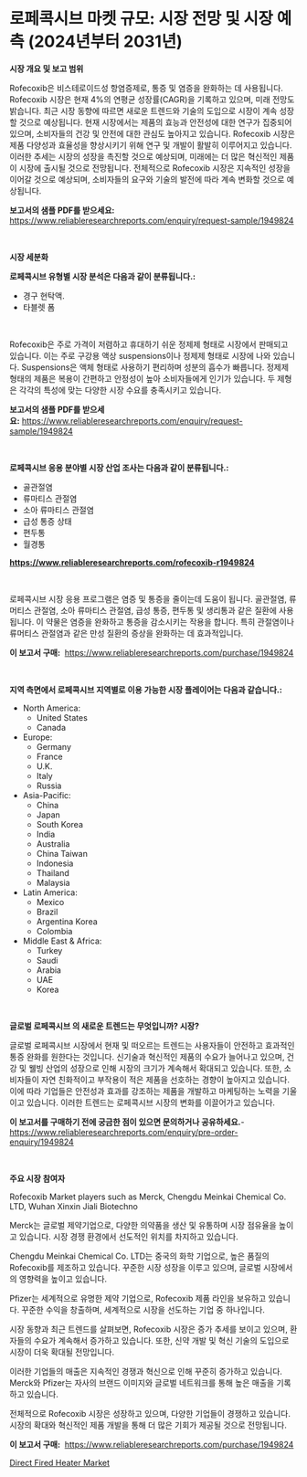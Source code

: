 <p><h1>로페콕시브 마켓 규모: 시장 전망 및 시장 예측 (2024년부터 2031년)</h1></p><p><strong>시장 개요 및 보고 범위</strong></p>
<p><p>Rofecoxib은 비스테로이드성 항염증제로, 통증 및 염증을 완화하는 데 사용됩니다. Rofecoxib 시장은 현재 4%의 연평균 성장률(CAGR)을 기록하고 있으며, 미래 전망도 밝습니다. 최근 시장 동향에 따르면 새로운 트렌드와 기술의 도입으로 시장이 계속 성장할 것으로 예상됩니다. 현재 시장에서는 제품의 효능과 안전성에 대한 연구가 집중되어 있으며, 소비자들의 건강 및 안전에 대한 관심도 높아지고 있습니다. Rofecoxib 시장은 제품 다양성과 효율성을 향상시키기 위해 연구 및 개발이 활발히 이루어지고 있습니다. 이러한 추세는 시장의 성장을 촉진할 것으로 예상되며, 미래에는 더 많은 혁신적인 제품이 시장에 출시될 것으로 전망됩니다. 전체적으로 Rofecoxib 시장은 지속적인 성장을 이어갈 것으로 예상되며, 소비자들의 요구와 기술의 발전에 따라 계속 변화할 것으로 예상됩니다.</p></p>
<p><strong>보고서의 샘플 PDF를 받으세요:</strong> <a href="https://www.reliableresearchreports.com/enquiry/request-sample/1949824">https://www.reliableresearchreports.com/enquiry/request-sample/1949824</a></p>
<p>&nbsp;</p>
<p><strong>시장 세분화</strong></p>
<p><strong>로페콕시브 유형별 시장 분석은 다음과 같이 분류됩니다.:</strong></p>
<p><ul><li>경구 현탁액.</li><li>타블렛 폼</li></ul></p>
<p>&nbsp;</p>
<p><p>Rofecoxib은 주로 가격이 저렴하고 휴대하기 쉬운 정제제 형태로 시장에서 판매되고 있습니다. 이는 주로 구강용 액상 suspensions이나 정제제 형태로 시장에 나와 있습니다. Suspensions은 액체 형태로 사용하기 편리하며 성분의 흡수가 빠릅니다. 정제제 형태의 제품은 복용이 간편하고 안정성이 높아 소비자들에게 인기가 있습니다. 두 제형은 각각의 특성에 맞는 다양한 시장 수요를 충족시키고 있습니다.</p></p>
<p><strong>보고서의 샘플 PDF를 받으세요:</strong>&nbsp;<a href="https://www.reliableresearchreports.com/enquiry/request-sample/1949824">https://www.reliableresearchreports.com/enquiry/request-sample/1949824</a></p>
<p>&nbsp;</p>
<p><strong> 로페콕시브 응용 분야별 시장 산업 조사는 다음과 같이 분류됩니다.:</strong></p>
<p><ul><li>골관절염</li><li>류마티스 관절염</li><li>소아 류마티스 관절염</li><li>급성 통증 상태</li><li>편두통</li><li>월경통</li></ul></p>
<p><strong><a href="https://www.reliableresearchreports.com/rofecoxib-r1949824">https://www.reliableresearchreports.com/rofecoxib-r1949824</a></strong></p>
<p>&nbsp;</p>
<p><p>로페콕시브 시장 응용 프로그램은 염증 및 통증을 줄이는데 도움이 됩니다. 골관절염, 류머티스 관절염, 소아 류마티스 관절염, 급성 통증, 편두통 및 생리통과 같은 질환에 사용됩니다. 이 약물은 염증을 완화하고 통증을 감소시키는 작용을 합니다. 특히 관절염이나 류머티스 관절염과 같은 만성 질환의 증상을 완화하는 데 효과적입니다.</p></p>
<p><strong>이 보고서 구매:</strong>&nbsp; <a href="https://www.reliableresearchreports.com/purchase/1949824">https://www.reliableresearchreports.com/purchase/1949824</a></p>
<p>&nbsp;</p>
<p><strong>지역 측면에서 로페콕시브 지역별로 이용 가능한 시장 플레이어는 다음과 같습니다.:</strong></p>
<p><ul>
    <li>
        North America:
        <ul>
            <li>United States</li>
            <li>Canada</li>
        </ul>
    </li>
    <li>
        Europe:
        <ul>
            <li>Germany</li>
            <li>France</li>
            <li>U.K.</li>
            <li>Italy</li>
            <li>Russia</li>
        </ul>
    </li>
    <li>
        Asia-Pacific:
        <ul>
            <li>China</li>
            <li>Japan</li>
            <li>South Korea</li>
            <li>India</li>
            <li>Australia</li>
            <li>China Taiwan</li>
            <li>Indonesia</li>
            <li>Thailand</li>
            <li>Malaysia</li>
        </ul>
    </li>
    <li>
        Latin America:
        <ul>
            <li>Mexico</li>
            <li>Brazil</li>
            <li>Argentina Korea</li>
            <li>Colombia</li>
        </ul>
    </li>
    <li>
        Middle East & Africa:
        <ul>
            <li>Turkey</li>
            <li>Saudi</li>
            <li>Arabia</li>
            <li>UAE</li>
            <li>Korea</li>
        </ul>
    </li>
    </ul></p>
<p>&nbsp;</p>
<p><strong>글로벌 로페콕시브 의 새로운 트렌드는 무엇입니까? 시장?</strong></p>
<p><p>글로벌 로페콕시브 시장에서 현재 및 떠오르는 트렌드는 사용자들이 안전하고 효과적인 통증 완화를 원한다는 것입니다. 신기술과 혁신적인 제품의 수요가 늘어나고 있으며, 건강 및 웰빙 산업의 성장으로 인해 시장의 크기가 계속해서 확대되고 있습니다. 또한, 소비자들이 자연 친화적이고 부작용이 적은 제품을 선호하는 경향이 높아지고 있습니다. 이에 따라 기업들은 안전성과 효과를 강조하는 제품을 개발하고 마케팅하는 노력을 기울이고 있습니다. 이러한 트렌드는 로페콕시브 시장의 변화를 이끌어가고 있습니다.</p></p>
<p><strong>이 보고서를 구매하기 전에 궁금한 점이 있으면 문의하거나 공유하세요.</strong>- <a href="https://www.reliableresearchreports.com/enquiry/pre-order-enquiry/1949824">https://www.reliableresearchreports.com/enquiry/pre-order-enquiry/1949824</a></p>
<p>&nbsp;</p>
<p><strong>주요 시장 참여자</strong></p>
<p><p>Rofecoxib Market players such as Merck, Chengdu Meinkai Chemical Co. LTD, Wuhan Xinxin Jiali Biotechno</p><p>Merck는 글로벌 제약기업으로, 다양한 의약품을 생산 및 유통하며 시장 점유율을 높이고 있습니다. 시장 경쟁 환경에서 선도적인 위치를 차지하고 있습니다.</p><p>Chengdu Meinkai Chemical Co. LTD는 중국의 화학 기업으로, 높은 품질의 Rofecoxib를 제조하고 있습니다. 꾸준한 시장 성장을 이루고 있으며, 글로벌 시장에서의 영향력을 높이고 있습니다.</p><p>Pfizer는 세계적으로 유명한 제약 기업으로, Rofecoxib 제품 라인을 보유하고 있습니다. 꾸준한 수익을 창출하며, 세계적으로 시장을 선도하는 기업 중 하나입니다.</p><p>시장 동향과 최근 트렌드를 살펴보면, Rofecoxib 시장은 증가 추세를 보이고 있으며, 환자들의 수요가 계속해서 증가하고 있습니다. 또한, 신약 개발 및 혁신 기술의 도입으로 시장이 더욱 확대될 전망입니다.</p><p>이러한 기업들의 매출은 지속적인 경쟁과 혁신으로 인해 꾸준히 증가하고 있습니다. Merck와 Pfizer는 자사의 브랜드 이미지와 글로벌 네트워크를 통해 높은 매출을 기록하고 있습니다.</p><p>전체적으로 Rofecoxib 시장은 성장하고 있으며, 다양한 기업들이 경쟁하고 있습니다. 시장의 확대와 혁신적인 제품 개발을 통해 더 많은 기회가 제공될 것으로 전망됩니다.</p></p>
<p><strong>이 보고서 구매:</strong>&nbsp;&nbsp;<a href="https://www.reliableresearchreports.com/purchase/1949824">https://www.reliableresearchreports.com/purchase/1949824</a></p>
<p><p><a href="https://scarlet-rocket-c63.notion.site/Direct-Fired-Heater-Market-Share-Evolution-and-Market-Growth-Trends-2024-2031-bc96ea16cacc42588b539216aaa7a8f7">Direct Fired Heater Market</a></p></p>